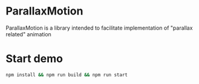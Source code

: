 # ParallaxMotion

ParallaxMotion is a library intended to facilitate implementation of "parallax related" animation

# Start demo

```bash
npm install && npm run build && npm run start
```